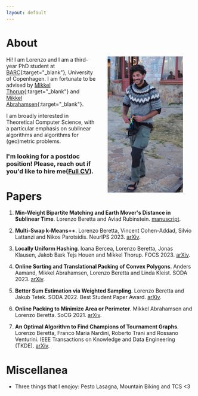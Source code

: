 ```yaml
---
layout: default
---
```


# About

<img src="figures/titicaca_lake.jpg" align="right" width="40%" hspace="30" vspace="0" alt="be balanced" />

Hi! I am Lorenzo and I am a third-year PhD student at [BARC](https://barc.ku.dk/){:target="_blank"}, University of Copenhagen.
I am fortunate to be advised by [Mikkel Thorup](http://hjemmesider.diku.dk/~mthorup/){:target="_blank"} 
and [Mikkel Abrahamsen](https://sites.google.com/view/mikkel-abrahamsen){:target="_blank"}.

I am broadly interested in Theoretical Computer Science, with a particular emphasis on sublinear algorithms 
and algorithms for (geo)metric problems.

### **I'm looking for a postdoc position!** Please, reach out if you'd like to hire me([Full CV](pdfs/CV.pdf)).


# Papers
1. **Min-Weight Bipartite Matching and Earth Mover's Distance in Sublinear Time**. Lorenzo Beretta and
Aviad Rubinstein. [manuscript](pdfs/emd_paper.pdf).

1. **Multi-Swap k-Means++**. Lorenzo Beretta, Vincent Cohen-Addad, Silvio Lattanzi and Nikos Parotsidis.
NeurIPS 2023.
[arXiv](https://arxiv.org/abs/2309.16384).

1. **Locally Uniform Hashing**. Ioana Bercea, Lorenzo Beretta, Jonas Klausen, Jakob Bæk Tejs Houen
and Mikkel Thorup. 
FOCS 2023.
[arXiv](https://arxiv.org/abs/2308.14134).

1. **Online Sorting and Translational Packing of Convex Polygons**. Anders Aamand, Mikkel Abrahamsen, Lorenzo Beretta and Linda Kleist. 
SODA 2023.
[arXiv](https://arxiv.org/abs/2112.03791).

1. **Better Sum Estimation via Weighted Sampling**. Lorenzo Beretta and Jakub Tetek.
SODA 2022. Best Student Paper Award.
[arXiv](https://arxiv.org/abs/2110.14948).

1. **Online Packing to Minimize Area or Perimeter**. Mikkel Abrahamsen and Lorenzo Beretta. SoCG 2021.
[arXiv](https://arxiv.org/abs/2101.09024).

1. **An Optimal Algorithm to Find Champions of Tournament Graphs**. Lorenzo Beretta, Franco Maria
Nardini, Roberto Trani and Rossano Venturini. IEEE Transactions on Knowledge and Data Engineering 
(TKDE). [arXiv](https://arxiv.org/abs/2111.13621).

# Miscellanea

* Three things that I enojoy: Pesto Lasagna, Mountain Biking and TCS <3 
